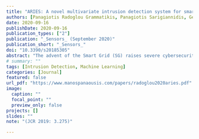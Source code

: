 ```yaml
---
title: "ARIES: A novel multivariate intrusion detection system for smart grid"
authors: [Panagiotis Radoglou Grammatikis, Panagiotis Sarigiannidis, Georgios Efstathopoulos, Emmanouil Panaousis]
date: 2020-09-16
publishDate: 2020-09-16
publication_types: ["2"]
publication: "_Sensors_ (September 2020)"
publication_short: "_Sensors_"
doi: "10.3390/s20185305"
abstract: "The advent of the Smart Grid (SG) raises severe cybersecurity risks that can lead to devastating consequences. In this paper, we present a novel anomaly-based Intrusion Detection System (IDS), called ARIES (smArt gRid Intrusion dEtection System), which is capable of protecting efficiently SG communications. ARIES combines three detection layers that are devoted to recognising possible cyberattacks and anomalies against (a) network flows, (b) Modbus/Transmission Control Protocol (TCP) packets and (c) operational data. Each detection layer relies on a Machine Learning (ML) model trained using data originating from a power plant. In particular, the first layer (network flow-based detection) performs a supervised multiclass classification, recognising Denial of Service (DoS), brute force attacks, port scanning attacks and bots. The second layer (packet-based detection) detects possible anomalies related to the Modbus packets, while the third layer (operational data based detection) monitors and identifies anomalies upon operational data (i.e., time series electricity measurements). By emphasising on the third layer, the ARIES Generative Adversarial Network (ARIES GAN) with novel error minimisation functions was developed, considering mainly the reconstruction difference. Moreover, a novel reformed conditional input was suggested, consisting of random noise and the signal features at any given time instance. Based on the evaluation analysis, the proposed GAN network overcomes the efficacy of conventional ML methods in terms of Accuracy and the F1 score."
# summary: ""
tags: [Intrusion Detection, Machine Learning]
categories: [Journal]
featured: false
url_pdf: "https://www.manospanaousis.com/papers/radoglou2020aries.pdf"
image:
  caption: ""
  focal_point: ""
  preview_only: false
projects: []
slides: ""
note: "(JCR 2019: 3.275)"

---
```

